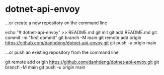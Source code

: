 # dotnet-api-envoy

…or create a new repository on the command line

echo "# dotnet-api-envoy" >> README.md
git init
git add README.md
git commit -m "first commit"
git branch -M main
git remote add origin https://github.com/danhdeng/dotnet-api-envoy.git
git push -u origin main

…or push an existing repository from the command line

git remote add origin https://github.com/danhdeng/dotnet-api-envoy.git
git branch -M main
git push -u origin main
